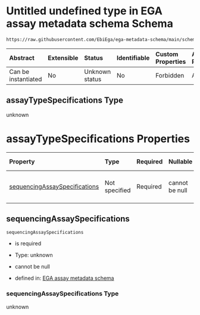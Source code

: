 # Untitled undefined type in EGA assay metadata schema Schema

```txt
https://raw.githubusercontent.com/EbiEga/ega-metadata-schema/main/schemas/EGA.assay.json#/allOf/0/then/properties/assayTypeSpecifications
```



| Abstract            | Extensible | Status         | Identifiable | Custom Properties | Additional Properties | Access Restrictions | Defined In                                                                 |
| :------------------ | :--------- | :------------- | :----------- | :---------------- | :-------------------- | :------------------ | :------------------------------------------------------------------------- |
| Can be instantiated | No         | Unknown status | No           | Forbidden         | Allowed               | none                | [EGA.assay.json\*](../../../schemas/EGA.assay.json "open original schema") |

## assayTypeSpecifications Type

unknown

# assayTypeSpecifications Properties

| Property                                                        | Type          | Required | Nullable       | Defined by                                                                                                                                                                                                                                                                                                                                                                                    |
| :-------------------------------------------------------------- | :------------ | :------- | :------------- | :-------------------------------------------------------------------------------------------------------------------------------------------------------------------------------------------------------------------------------------------------------------------------------------------------------------------------------------------------------------------------------------------- |
| [sequencingAssaySpecifications](#sequencingassayspecifications) | Not specified | Required | cannot be null | [EGA assay metadata schema](ega-3-allof-if-the-files-are-aligned-reads-the-reference-alignment-details-are-expected-then-properties-assaytypespecifications-properties-sequencingassayspecifications.md "https://raw.githubusercontent.com/EbiEga/ega-metadata-schema/main/schemas/EGA.assay.json#/allOf/0/then/properties/assayTypeSpecifications/properties/sequencingAssaySpecifications") |

## sequencingAssaySpecifications



`sequencingAssaySpecifications`

* is required

* Type: unknown

* cannot be null

* defined in: [EGA assay metadata schema](ega-3-allof-if-the-files-are-aligned-reads-the-reference-alignment-details-are-expected-then-properties-assaytypespecifications-properties-sequencingassayspecifications.md "https://raw.githubusercontent.com/EbiEga/ega-metadata-schema/main/schemas/EGA.assay.json#/allOf/0/then/properties/assayTypeSpecifications/properties/sequencingAssaySpecifications")

### sequencingAssaySpecifications Type

unknown
